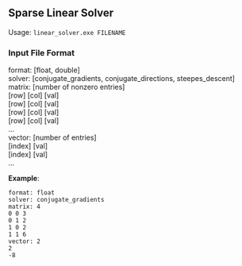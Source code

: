 ## Sparse Linear Solver
Usage: `linear_solver.exe FILENAME`

### Input File Format
format: [float, double]  
solver: [conjugate\_gradients, conjugate\_directions, steepes\_descent]  
matrix: [number of nonzero entries]  
[row] [col] [val]  
[row] [col] [val]  
[row] [col] [val]  
[row] [col] [val]  
...  
vector: [number of entries]  
[index] [val]  
[index] [val]  
...  

__Example__:  
```
format: float
solver: conjugate_gradients
matrix: 4
0 0 3
0 1 2
1 0 2
1 1 6
vector: 2
2
-8
```
